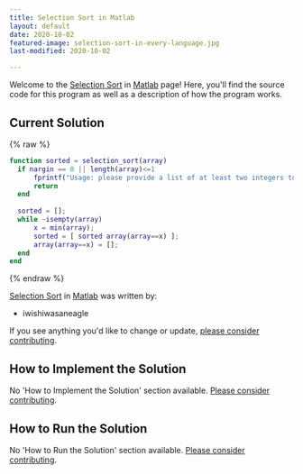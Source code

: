 ```yaml
---
title: Selection Sort in Matlab
layout: default
date: 2020-10-02
featured-image: selection-sort-in-every-language.jpg
last-modified: 2020-10-02

---
```


Welcome to the [Selection Sort](https://rzuckerm.github.io/sample-programs-website-copy/projects/selection-sort) in [Matlab](https://rzuckerm.github.io/sample-programs-website-copy/languages/matlab) page! Here, you'll find the source code for this program as well as a description of how the program works.

## Current Solution

{% raw %}

```matlab
function sorted = selection_sort(array)
  if nargin == 0 || length(array)<=1
      fprintf("Usage: please provide a list of at least two integers to sort in the format [1 2 3 4 5]\n");
      return
  end  
  
  sorted = [];
  while ~isempty(array)
      x = min(array);
      sorted = [ sorted array(array==x) ];
      array(array==x) = [];  
  end
end
```

{% endraw %}

[Selection Sort](https://rzuckerm.github.io/sample-programs-website-copy/projects/selection-sort) in [Matlab](https://rzuckerm.github.io/sample-programs-website-copy/languages/matlab) was written by:

- iwishiwasaneagle

If you see anything you'd like to change or update, [please consider contributing](https://github.com/TheRenegadeCoder/sample-programs).

## How to Implement the Solution

No 'How to Implement the Solution' section available. [Please consider contributing](https://github.com/TheRenegadeCoder/sample-programs-website).

## How to Run the Solution

No 'How to Run the Solution' section available. [Please consider contributing](https://github.com/TheRenegadeCoder/sample-programs-website).
